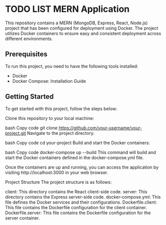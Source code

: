 # TODO LIST MERN Application
This repository contains a MERN (MongoDB, Express, React, Node.js) project that has been configured for deployment using Docker. The project utilizes Docker containers to ensure easy and consistent deployment across different environments.

## Prerequisites
To run this project, you need to have the following tools installed:

- Docker
- Docker Compose: Installation Guide

## Getting Started
To get started with this project, follow the steps below:

Clone this repository to your local machine:

bash
Copy code
git clone https://github.com/your-username/your-project.git
Navigate to the project directory:

bash
Copy code
cd your-project
Build and start the Docker containers:

bash
Copy code
docker-compose up --build
This command will build and start the Docker containers defined in the docker-compose.yml file.

Once the containers are up and running, you can access the application by visiting http://localhost:3000 in your web browser.

Project Structure
The project structure is as follows:

client: This directory contains the React client-side code.
server: This directory contains the Express server-side code.
docker-compose.yml: This file defines the Docker services and their configurations.
Dockerfile.client: This file contains the Dockerfile configuration for the client container.
Dockerfile.server: This file contains the Dockerfile configuration for the server container.
